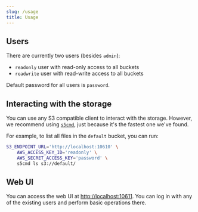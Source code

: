 ```yaml
---
slug: /usage
title: Usage
---
```


## Users

There are currently two users (besides `admin`):

- `readonly` user with read-only access to all buckets
- `readwrite` user with read-write access to all buckets

Default password for all users is `password`.

## Interacting with the storage

You can use any S3 compatible client to interact with the storage.
However, we recommend using [`s5cmd`](https://github.com/peak/s5cmd),
just because it's the fastest one we've found.

For example, to list all files in the `default` bucket, you can run:

```sh
S3_ENDPOINT_URL='http://localhost:10610' \
    AWS_ACCESS_KEY_ID='readonly' \
    AWS_SECRET_ACCESS_KEY='password' \
    s5cmd ls s3://default/
```

## Web UI

You can access the web UI at [http://localhost:10611](http://localhost:10611).
You can log in with any of the existing users and perform basic operations there.
